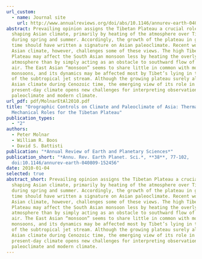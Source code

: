 ```yaml
---
url_custom:
  - name: Journal site
    url: http://www.annualreviews.org/doi/abs/10.1146/annurev-earth-040809-152456
abstract: Prevailing opinion assigns the Tibetan Plateau a crucial role in
  shaping Asian climate, primarily by heating of the atmosphere over Tibet
  during spring and summer. Accordingly, the growth of the plateau in geologic
  time should have written a signature on Asian paleoclimate. Recent work on
  Asian climate, however, challenges some of these views. The high Tibetan
  Plateau may affect the South Asian monsoon less by heating the overlying
  atmosphere than by simply acting as an obstacle to southward flow of cool, dry
  air. The East Asian “monsoon” seems to share little in common with most
  monsoons, and its dynamics may be affected most by Tibet’s lying in the path
  of the subtropical jet stream. Although the growing plateau surely altered
  Asian climate during Cenozoic time, the emerging view of its role in
  present-day climate opens new challenges for interpreting observations of both
  paleoclimate and modern climate.
url_pdf: pdf/MolnarEtAl2010.pdf
title: "Orographic Controls on Climate and Paleoclimate of Asia: Thermal and
  Mechanical Roles for the Tibetan Plateau"
publication_types:
  - "2"
authors:
  - Peter Molnar
  - William R. Boos
  - David S. Battisti
publication: "*Annual Review of Earth and Planetary Sciences*"
publication_short: "*Annu. Rev. Earth Planet. Sci.*, **38**, 77-102,
  doi:10.1146/annurev-earth-040809-152456"
date: 2010-01-04
selected: true
abstract_short: Prevailing opinion assigns the Tibetan Plateau a crucial role in
  shaping Asian climate, primarily by heating of the atmosphere over Tibet
  during spring and summer. Accordingly, the growth of the plateau in geologic
  time should have written a signature on Asian paleoclimate. Recent work on
  Asian climate, however, challenges some of these views. The high Tibetan
  Plateau may affect the South Asian monsoon less by heating the overlying
  atmosphere than by simply acting as an obstacle to southward flow of cool, dry
  air. The East Asian “monsoon” seems to share little in common with most
  monsoons, and its dynamics may be affected most by Tibet’s lying in the path
  of the subtropical jet stream. Although the growing plateau surely altered
  Asian climate during Cenozoic time, the emerging view of its role in
  present-day climate opens new challenges for interpreting observations of both
  paleoclimate and modern climate.
---
```

